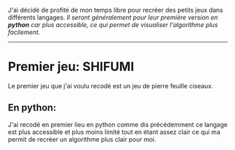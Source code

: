 J'ai décidé de profité de mon temps libre pour recréer des petits jeux dans différents langages.
*Il seront généralement pour leur première version en* ***python*** *car plus accessible, ce qui permet de visualiser l'algorithme plus facilement.*

---
# Premier jeu: SHIFUMI

Le premier jeu que j'ai voulu recodé est un jeu de pierre feuille ciseaux.
## En python:

J'ai recodé en premier lieu en python comme dis précédemment ce langage est plus accessible et plus moins limité tout en étant assez clair ce qui ma permit de recréer un algorithme plus clair pour moi.